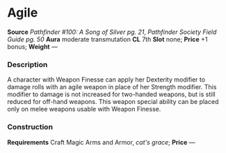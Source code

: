 ﻿---
name: "Agile"
type: "weapon_quality"
price: "+1 bonus"
description: |
  "A character with Weapon Finesse can apply her Dexterity modifier to damage rolls with an agile weapon in place of her Strength modifier. This modifier to damage is not increased for two-handed weapons, but is still reduced for off-hand weapons. This weapon special ability can be placed only on melee weapons usable with Weapon Finesse."
---

#  Agile

**Source** _Pathfinder #100: A Song of Silver pg. 21_, _Pathfinder Society Field Guide pg. 50_
**Aura** moderate transmutation **CL** 7th
**Slot** none; **Price** +1 bonus; **Weight** —

### Description

A character with Weapon Finesse can apply her Dexterity modifier to damage rolls with an agile weapon in place of her Strength modifier. This modifier to damage is not increased for two-handed weapons, but is still reduced for off-hand weapons. This weapon special ability can be placed only on melee weapons usable with Weapon Finesse.

### Construction

**Requirements** Craft Magic Arms and Armor, _cat's grace_; **Price** —